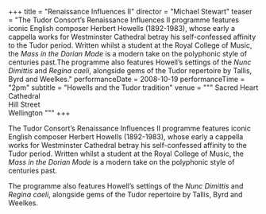 +++
title = "Renaissance Influences II"
director = "Michael Stewart"
teaser = "The Tudor Consort’s Renaissance Influences II programme features iconic English composer Herbert Howells (1892-1983), whose early a cappella works for Westminster Cathedral betray his self-confessed affinity to the Tudor period. Written whilst a student at the Royal College of Music, the *Mass in the Dorian Mode* is a modern take on the polyphonic style of centuries past.The programme also features Howell’s settings of the *Nunc Dimittis* and *Regina caeli*, alongside gems of the Tudor repertoire by Tallis, Byrd and Weelkes."
performanceDate = 2008-10-19
performanceTime = "2pm"
subtitle = "Howells and the Tudor tradition"
venue = """
Sacred Heart Cathedral  
Hill Street  
Wellington
"""
+++

The Tudor Consort’s Renaissance Influences II programme features iconic English composer Herbert Howells (1892-1983), whose early a cappella works for Westminster Cathedral betray his self-confessed affinity to the Tudor period. Written whilst a student at the Royal College of Music, the *Mass in the Dorian Mode* is a modern take on the polyphonic style of centuries past.


The programme also features Howell’s settings of the *Nunc Dimittis* and *Regina caeli*, alongside gems of the Tudor repertoire by Tallis, Byrd and Weelkes.
